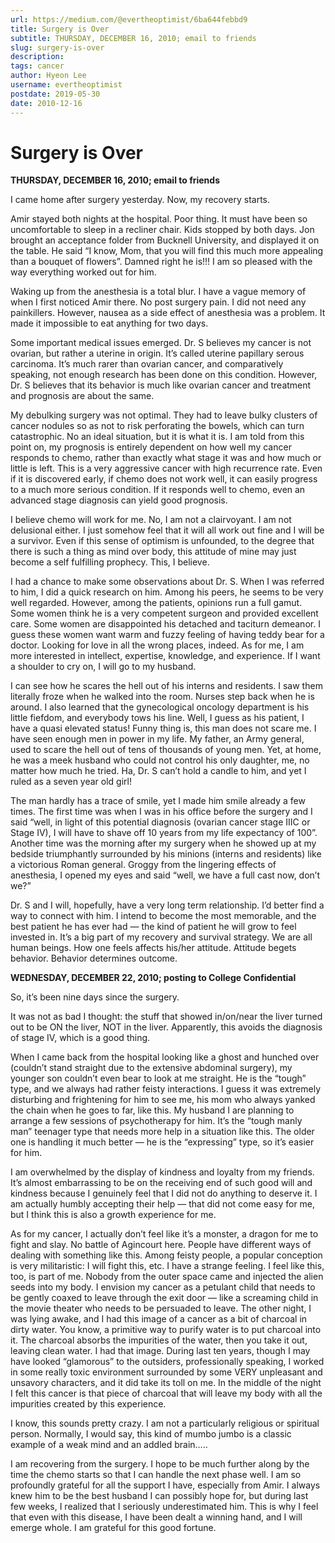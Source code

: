 ```yaml
---
url: https://medium.com/@evertheoptimist/6ba644febbd9
title: Surgery is Over
subtitle: THURSDAY, DECEMBER 16, 2010; email to friends
slug: surgery-is-over
description: 
tags: cancer
author: Hyeon Lee
username: evertheoptimist
postdate: 2019-05-30
date: 2010-12-16
---
```


# Surgery is Over

**THURSDAY, DECEMBER 16, 2010; email to friends**

I came home after surgery yesterday. Now, my recovery starts.

Amir stayed both nights at the hospital. Poor thing. It must have been so uncomfortable to sleep in a recliner chair. Kids stopped by both days. Jon brought an acceptance folder from Bucknell University, and displayed it on the table. He said “I know, Mom, that you will find this much more appealing than a bouquet of flowers”. Damned right he is!!! I am so pleased with the way everything worked out for him.

Waking up from the anesthesia is a total blur. I have a vague memory of when I first noticed Amir there. No post surgery pain. I did not need any painkillers. However, nausea as a side effect of anesthesia was a problem. It made it impossible to eat anything for two days.

Some important medical issues emerged. Dr. S believes my cancer is not ovarian, but rather a uterine in origin. It’s called uterine papillary serous carcinoma. It’s much rarer than ovarian cancer, and comparatively speaking, not enough research has been done on this condition. However, Dr. S believes that its behavior is much like ovarian cancer and treatment and prognosis are about the same.

My debulking surgery was not optimal. They had to leave bulky clusters of cancer nodules so as not to risk perforating the bowels, which can turn catastrophic. No an ideal situation, but it is what it is. I am told from this point on, my prognosis is entirely dependent on how well my cancer responds to chemo, rather than exactly what stage it was and how much or little is left. This is a very aggressive cancer with high recurrence rate. Even if it is discovered early, if chemo does not work well, it can easily progress to a much more serious condition. If it responds well to chemo, even an advanced stage diagnosis can yield good prognosis.

I believe chemo will work for me. No, I am not a clairvoyant. I am not delusional either. I just somehow feel that it will all work out fine and I will be a survivor. Even if this sense of optimism is unfounded, to the degree that there is such a thing as mind over body, this attitude of mine may just become a self fulfilling prophecy. This, I believe.

I had a chance to make some observations about Dr. S. When I was referred to him, I did a quick research on him. Among his peers, he seems to be very well regarded. However, among the patients, opinions run a full gamut. Some women think he is a very competent surgeon and provided excellent care. Some women are disappointed his detached and taciturn demeanor. I guess these women want warm and fuzzy feeling of having teddy bear for a doctor. Looking for love in all the wrong places, indeed. As for me, I am more interested in intellect, expertise, knowledge, and experience. If I want a shoulder to cry on, I will go to my husband.

I can see how he scares the hell out of his interns and residents. I saw them literally froze when he walked into the room. Nurses step back when he is around. I also learned that the gynecological oncology department is his little fiefdom, and everybody tows his line. Well, I guess as his patient, I have a quasi elevated status! Funny thing is, this man does not scare me. I have seen enough men in power in my life. My father, an Army general, used to scare the hell out of tens of thousands of young men. Yet, at home, he was a meek husband who could not control his only daughter, me, no matter how much he tried. Ha, Dr. S can’t hold a candle to him, and yet I ruled as a seven year old girl!

The man hardly has a trace of smile, yet I made him smile already a few times. The first time was when I was in his office before the surgery and I said “well, in light of this potential diagnosis (ovarian cancer stage IIIC or Stage IV), I will have to shave off 10 years from my life expectancy of 100”. Another time was the morning after my surgery when he showed up at my bedside triumphantly surrounded by his minions (interns and residents) like a victorious Roman general. Groggy from the lingering effects of anesthesia, I opened my eyes and said “well, we have a full cast now, don’t we?”

Dr. S and I will, hopefully, have a very long term relationship. I’d better find a way to connect with him. I intend to become the most memorable, and the best patient he has ever had — the kind of patient he will grow to feel invested in. It’s a big part of my recovery and survival strategy. We are all human beings. How one feels affects his/her attitude. Attitude begets behavior. Behavior determines outcome.

**WEDNESDAY, DECEMBER 22, 2010; posting to College Confidential**

So, it’s been nine days since the surgery.

It was not as bad I thought: the stuff that showed in/on/near the liver turned out to be ON the liver, NOT in the liver. Apparently, this avoids the diagnosis of stage IV, which is a good thing.

When I came back from the hospital looking like a ghost and hunched over (couldn’t stand straight due to the extensive abdominal surgery), my younger son couldn’t even bear to look at me straight. He is the “tough” type, and we always had rather feisty interactions. I guess it was extremely disturbing and frightening for him to see me, his mom who always yanked the chain when he goes to far, like this. My husband I are planning to arrange a few sessions of psychotherapy for him. It’s the “tough manly man” teenager type that needs more help in a situation like this. The older one is handling it much better — he is the “expressing” type, so it’s easier for him.

I am overwhelmed by the display of kindness and loyalty from my friends. It’s almost embarrassing to be on the receiving end of such good will and kindness because I genuinely feel that I did not do anything to deserve it. I am actually humbly accepting their help — that did not come easy for me, but I think this is also a growth experience for me.

As for my cancer, I actually don’t feel like it’s a monster, a dragon for me to fight and slay. No battle of Agincourt here. People have different ways of dealing with something like this. Among feisty people, a popular conception is very militaristic: I will fight this, etc. I have a strange feeling. I feel like this, too, is part of me. Nobody from the outer space came and injected the alien seeds into my body. I envision my cancer as a petulant child that needs to be gently coaxed to leave through the exit door — like a screaming child in the movie theater who needs to be persuaded to leave. The other night, I was lying awake, and I had this image of a cancer as a bit of charcoal in dirty water. You know, a primitive way to purify water is to put charcoal into it. The charcoal absorbs the impurities of the water, then you take it out, leaving clean water. I had that image. During last ten years, though I may have looked “glamorous” to the outsiders, professionally speaking, I worked in some really toxic environment surrounded by some VERY unpleasant and unsavory characters, and it did take its toll on me. In the middle of the night I felt this cancer is that piece of charcoal that will leave my body with all the impurities created by this experience.

I know, this sounds pretty crazy. I am not a particularly religious or spiritual person. Normally, I would say, this kind of mumbo jumbo is a classic example of a weak mind and an addled brain…..

I am recovering from the surgery. I hope to be much further along by the time the chemo starts so that I can handle the next phase well. I am so profoundly grateful for all the support I have, especially from Amir. I always knew him to be the best husband I can possibly hope for, but during last few weeks, I realized that I seriously underestimated him. This is why I feel that even with this disease, I have been dealt a winning hand, and I will emerge whole. I am grateful for this good fortune.


